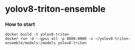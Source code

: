 # yolov8-triton-ensemble

### How to start

```console
docker build -t yolov8-triton .
docker run -d --gpus all -p 8000:8000 -v ~/yolov8-triton-ensemble/models:/models yolov8-triton
```
